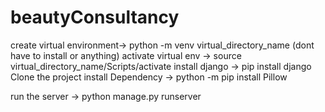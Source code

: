 # beautyConsultancy



create virtual environment-> python -m venv virtual_directory_name (dont have to install or anything)
activate virtual env -> source virtual_directory_name/Scripts/activate
install django -> pip install django
Clone the project
install Dependency -> python -m pip install Pillow

run the server -> python manage.py runserver
